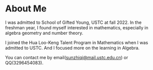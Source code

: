 About Me
======
I was admitted to School of Gifted Young, USTC at fall 2022. In the freshman year, I found myself interested in mathematics, especially in algebra geometry and number theory. 

I joined the Hua Loo-Keng Talent Program in Mathematics when I was admitted to USTC. And I focused more on the learning in Algebra.



You can contact me by email(sunzhiqi@mail.ustc.edu.cn) or QQ(3296454083).


